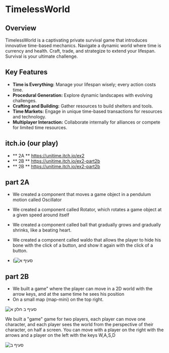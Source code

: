 # TimelessWorld



## Overview

TimelessWorld is a captivating private survival game that introduces innovative time-based mechanics. Navigate a dynamic world where time is currency and health. Craft, trade, and strategize to extend your lifespan. Survival is your ultimate challenge.

## Key Features

- **Time is Everything:** Manage your lifespan wisely; every action costs time.
- **Procedural Generation:** Explore dynamic landscapes with evolving challenges.
- **Crafting and Building:** Gather resources to build shelters and tools.
- **Time Markets:** Engage in unique time-based transactions for resources and technology.
- **Multiplayer Interaction:** Collaborate internally for alliances or compete for limited time resources.

## itch.io (our play)
- ** 2A ** https://unitime.itch.io/ex2
- ** 2B ** https://unitime.itch.io/ex2-part2b
- ** 2B ** https://unitime.itch.io/ex2-part2b
## part 2A
- We created a component that moves a game object in a pendulum motion called Oscillator
- We created a component called Rotator, which rotates a game object at a given speed around itself
- We created a component called ball that gradually grows and gradually shrinks, like a beating heart.
- We created a component called waldo that allows the player to hide his bone with the click of a button, and show it again with the click of a button.
  
- (![סעיף א](https://github.com/FireBomb-game-development/Ex2/assets/74296478/cb612256-ec8f-4956-84d9-9c33dbde7b0f)
 ## part 2B
- We built a game" where the player can move in a 2D world with the arrow keys, and at the same time he sees his position
- On a small map (map-mini) on the top right.

![סעיף ב חלק א](https://github.com/FireBomb-game-development/Ex2/assets/74296478/9f4c75d1-d16a-48ae-87e4-2ea32ed3d8ec)

We built a "game" game for two players, each player can move one character, and each player sees the world from the perspective of their character, on half a screen.
You can move with a player on the right with the arrows and a player on the left with the keys W,A,S,D

![סעיף ב](https://github.com/FireBomb-game-development/Ex2/assets/74296478/efbad4b2-106d-4742-8247-889a9db28138)


